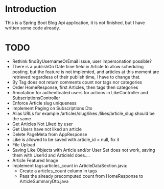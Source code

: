 # Introduction
This is a Spring Boot Blog Api application, it is not finished, but I have written some code already.
# TODO
- Rethink findByUsernameOrEmail issue, user impersonation possible?
- There is a publishOn Date time field in Article to allow scheduling posting, but the feature is not implemted,
and articles at this moment are retrieved regardless of their publish time, I have to change that.
- By Tag does not return comments count nor tags nor categories
- Order HomeResponse, first Articles, then tags then categories
- Annotation for authenticated users for actions in LikeController and SubscriptionsController
- Enforce Article slug uniqueness
- Implement Paging on Subscriptions Dto
- Alias URLs for example /articles/slug/likes /likes/article_slug should be the same
- Get Articles Not Liked by user
- Get Users have not liked an article
- Delete PageMeta from AppResponse
- Like is allowed to be saved with article_id = null, fix it
- File Upload
- Saving Like Objects with Article and/or User Set does not work, saving them with UserId and ArticleId does....
- Article Featured Image
- Implement tags:articles_count in ArticleDataSection.java:
    - Create a articles_count column in tags
    - Pass the already precomputed count from HomeResponse to ArticleSummaryDto.java
    
    
